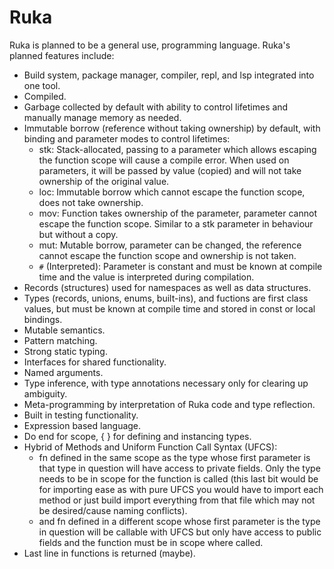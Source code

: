 # Ruka

Ruka is planned to be a general use, programming language. Ruka's planned features include:
- Build system, package manager, compiler, repl, and lsp integrated into one tool.
- Compiled.
- Garbage collected by default with ability to control lifetimes and manually manage memory as needed.
- Immutable borrow (reference without taking ownership) by default, with binding and parameter modes to control lifetimes:
  - stk: Stack-allocated, passing to a parameter which allows escaping the function scope will cause a compile error. When used on parameters, it will be passed by value (copied) and will not take ownership of the original value.
  - loc: Immutable borrow which cannot escape the function scope, does not take ownership.
  - mov: Function takes ownership of the parameter, parameter cannot escape the function scope. Similar to a stk parameter in behaviour but without a copy.
  - mut: Mutable borrow, parameter can be changed, the reference cannot escape the function scope and ownership is not taken.
  - `#` (Interpreted): Parameter is constant and must be known at compile time and the value is interpreted during compilation.
- Records (structures) used for namespaces as well as data structures.
- Types (records, unions, enums, built-ins), and fuctions are first class values, but must be known at compile time and stored in const or local bindings.
- Mutable semantics.
- Pattern matching.
- Strong static typing.
- Interfaces for shared functionality.
- Named arguments.
- Type inference, with type annotations necessary only for clearing up ambiguity.
- Meta-programming by interpretation of Ruka code and type reflection.
- Built in testing functionality.
- Expression based language.
- Do end for scope, { } for defining and instancing types.
- Hybrid of Methods and Uniform Function Call Syntax (UFCS):
  - fn defined in the same scope as the type whose first parameter is that type in question will have access to private fields. Only the type needs to be in scope for the function is called (this last bit would be for importing ease as with pure UFCS you would have to import each method or just build import everything from that file which may not be desired/cause naming conflicts).
  - and fn defined in a different scope whose first parameter is the type in question will be callable with UFCS but only have access to public fields and the function must be in scope where called.
- Last line in functions is returned (maybe).